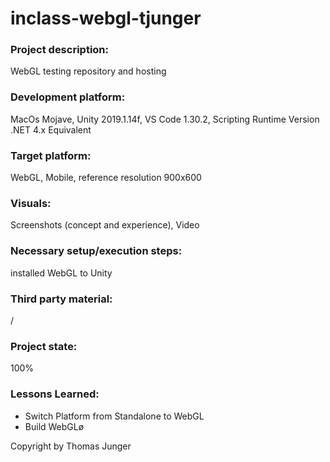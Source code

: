 # inclass-webgl-tjunger

### Project description: 
WebGL testing repository and hosting 

### Development platform: 
MacOs Mojave, Unity 2019.1.14f, VS Code 1.30.2, Scripting Runtime Version .NET 4.x Equivalent

### Target platform: 
WebGL, Mobile, reference resolution 900x600 

### Visuals: 
Screenshots (concept and experience), Video

### Necessary setup/execution steps: 
installed WebGL to Unity

### Third party material: 
/

### Project state: 
100% 

### Lessons Learned: 
- Switch Platform from Standalone to WebGL
- Build WebGLø


Copyright by Thomas Junger
